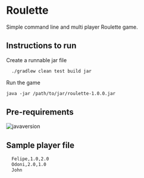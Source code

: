 # Roulette
Simple command line and multi player Roulette game.

## Instructions to run
Create a runnable jar file
```txt
  ./gradlew clean test build jar
``` 

Run the game
```txt
java -jar /path/to/jar/roulette-1.0.0.jar
```

## Pre-requirements
![javaversion](https://img.shields.io/badge/Java-8-yellowgreen.svg)

## Sample player file

```txt
  Felipe,1.0,2.0
  Odoni,2.0,1.0
  John
```
